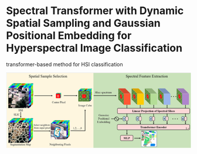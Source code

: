 # Spectral Transformer with Dynamic Spatial Sampling and Gaussian Positional Embedding for Hyperspectral Image Classification
transformer-based method for HSI classification

![Alt text](./framework.png)

